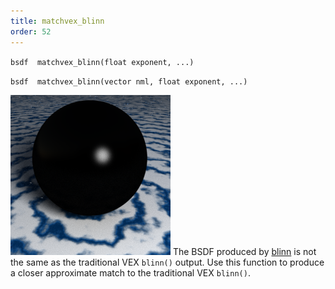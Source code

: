 ```yaml
---
title: matchvex_blinn
order: 52
---
```

`bsdf  matchvex_blinn(float exponent, ...)`

`bsdf  matchvex_blinn(vector nml, float exponent, ...)`

![](../_static/rendering/matchvex_blinn.png)
The BSDF produced by [blinn](blinn.html "Returns a Blinn BSDF or computes Blinn shading.") is not the same as the traditional VEX
`blinn()` output. Use this function to produce a closer approximate match to
the traditional VEX `blinn()`.
